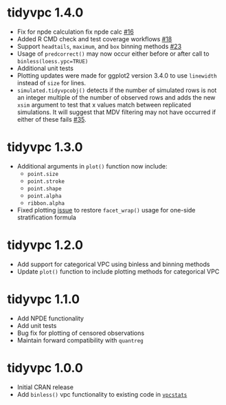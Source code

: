 # tidyvpc 1.4.0
* Fix for npde calculation fix npde calc [#16](https://github.com/certara/tidyvpc/pull/16)
* Added R CMD check and test coverage workflows [#18](https://github.com/certara/tidyvpc/pull/18)
* Support `headtails`, `maximum`, and `box` binning methods [#23](https://github.com/certara/tidyvpc/pull/23)
* Usage of `predcorrect()` may now occur either before or after call to `binless(loess.ypc=TRUE)`
* Additional unit tests
* Plotting updates were made for ggplot2 version 3.4.0 to use `linewidth` instead of `size` for lines.
* `simulated.tidyvpcobj()` detects if the number of simulated rows is not an integer multiple of the number of observed rows and adds the new `xsim` argument to test that x values match between replicated simulations.  It will suggest that MDV filtering may not have occurred if either of these fails [#35](https://github.com/certara/tidyvpc/issues/35).

# tidyvpc 1.3.0
* Additional arguments in `plot()` function now include:
  - `point.size`
  - `point.stroke`
  - `point.shape`
  - `point.alpha`
  - `ribbon.alpha`
* Fixed plotting [issue](https://github.com/certara/tidyvpc/issues/11) to restore `facet_wrap()` usage for one-side stratification formula

# tidyvpc 1.2.0
* Add support for categorical VPC using binless and binning methods
* Update `plot()` function to include plotting methods for categorical VPC

# tidyvpc 1.1.0
* Add NPDE functionality
* Add unit tests
* Bug fix for plotting of censored observations
* Maintain forward compatibility with `quantreg`

# tidyvpc 1.0.0
* Initial CRAN release
* Add `binless()` vpc functionality to existing code in [`vpcstats`](https://github.com/benjaminrich/vpcstats)
